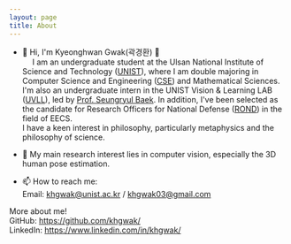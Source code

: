 ```yaml
---
layout: page
title: About
---
```


- 👋 Hi, I'm Kyeonghwan Gwak(곽경환) 🤗  
&emsp; I am an undergraduate student at the Ulsan National Institute of Science and Technology (<a href="https://www.unist.ac.kr/" target="_blank" rel="noopener noreferrer">UNIST</a>), where I am double majoring in Computer Science and Engineering (<a href="https://cse.unist.ac.kr/eng/" target="_blank" rel="noopener noreferrer">CSE</a>) and Mathematical Sciences. I'm also an undergraduate intern in the UNIST Vision & Learning LAB (<a href="https://vision.unist.ac.kr/" target="_blank" rel="noopener noreferrer">UVLL</a>), led by <a href="https://sites.google.com/site/bsrvision00/" target="_blank" rel="noopener noreferrer">Prof. Seungryul Baek</a>. In addition, I've been selected as the candidate for Research Officers for National Defense (<a href="https://rond.or.kr/" target="_blank" rel="noopener noreferrer">ROND</a>) in the field of EECS.  
I have a keen interest in philosophy, particularly metaphysics and the philosophy of science.  

- 👀 My main research interest lies in computer vision, especially the 3D human pose estimation.  
  
- 📫 How to reach me:  
Email: <khgwak@unist.ac.kr> / <khgwak03@gmail.com>  

More about me!  
GitHub: <a href="https://github.com/khgwak" target="_blank" rel="noopener noreferrer">https://github.com/khgwak/</a>  
LinkedIn: <a href="https://www.linkedin.com/in/khgwak/" target="_blank" rel="noopener noreferrer">https://www.linkedin.com/in/khgwak/</a>  



<!---
khgwak/khgwak is a ✨ special ✨ repository because its `README.md` (this file) appears on your GitHub profile.
You can click the Preview link to take a look at your changes.
--->
